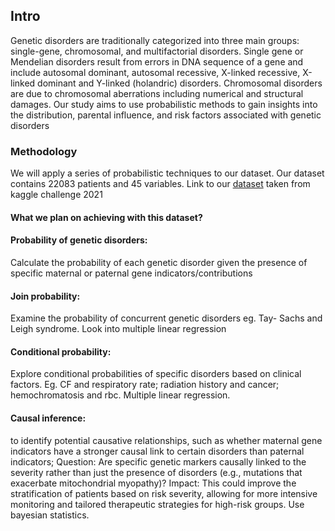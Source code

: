 ## Intro
Genetic disorders are traditionally categorized into three main groups: single-gene, chromosomal, and multifactorial disorders. 
Single gene or Mendelian disorders result from errors in DNA sequence of a gene and include autosomal dominant, autosomal recessive, 
X-linked recessive, X-linked dominant and Y-linked (holandric) disorders. Chromosomal disorders are due to chromosomal aberrations 
including numerical and structural damages. Our study aims to use probabilistic methods to gain insights into the distribution, 
parental influence, and risk factors associated with genetic disorders

### Methodology
We will apply a series of probabilistic techniques to our dataset. Our dataset contains 22083 patients and 45 variables. Link to our [dataset]([URL](https://www.kaggle.com/datasets/aibuzz/predict-the-genetic-disorders-datasetof-genomes/data))
taken from kaggle challenge 2021

#### What we plan on achieving with this dataset?

#### Probability of genetic disorders: 
Calculate the probability of each genetic disorder given the presence of specific maternal or paternal gene indicators/contributions

#### Join probability: 
Examine the probability of concurrent genetic disorders eg. Tay- Sachs and Leigh syndrome. Look into multiple linear regression

#### Conditional probability: 
Explore conditional probabilities of specific disorders based on clinical factors. Eg. CF and respiratory rate; radiation history and cancer; 
hemochromatosis and rbc. Multiple linear regression. 

#### Causal inference: 
to identify potential causative relationships, such as whether maternal gene indicators have a stronger causal link to certain disorders 
than paternal indicators; Question: Are specific genetic markers causally linked to the severity rather than just the presence of disorders (e.g., mutations that exacerbate mitochondrial myopathy)?
Impact: This could improve the stratification of patients based on risk severity, allowing for more intensive monitoring and tailored therapeutic strategies for high-risk groups. Use bayesian statistics. 
